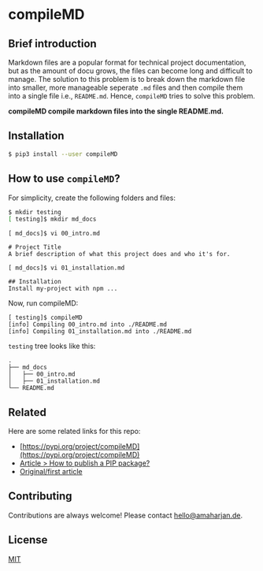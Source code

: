 # compileMD

## Brief introduction
Markdown files are a popular format for technical project documentation, but as the amount of docu grows, the files can become long and difficult to manage. The solution to this problem is to break down the markdown file into smaller, more manageable seperate `.md` files and then compile them into a single file i.e., `README.md`. Hence, `compileMD` tries to solve this problem.

<b>compileMD compile markdown files into the single README.md.</b>

## Installation
```bash
$ pip3 install --user compileMD
```

## How to use `compileMD`?

For simplicity, create the following folders and files:

```bash
$ mkdir testing
[ testing]$ mkdir md_docs
```

```
[ md_docs]$ vi 00_intro.md

# Project Title
A brief description of what this project does and who it's for.
```

```
[ md_docs]$ vi 01_installation.md

## Installation
Install my-project with npm ...
```

Now, run compileMD:

```
[ testing]$ compileMD
[info] Compiling 00_intro.md into ./README.md
[info] Compiling 01_installation.md into ./README.md
```

`testing` tree looks like this:
```
.
├── md_docs
│   ├── 00_intro.md
│   ├── 01_installation.md
└── README.md
```


## Related
Here are some related links for this repo:
- [https://pypi.org/project/compileMD](https://pypi.org/project/compileMD)
- [Article > How to publish a PIP package?](https://amaharjan.de/how-to-publish-a-pip-package/)
- [Original/first article](https://github.com/asis2016/amaharjande/tree/main/organize-markdown-with-python)


## Contributing
Contributions are always welcome! Please contact hello@amaharjan.de.

## License
[MIT](./LICENSE)









  